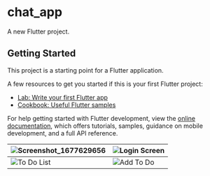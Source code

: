 # chat_app

A new Flutter project.

## Getting Started

This project is a starting point for a Flutter application.

A few resources to get you started if this is your first Flutter project:

- [Lab: Write your first Flutter app](https://docs.flutter.dev/get-started/codelab)
- [Cookbook: Useful Flutter samples](https://docs.flutter.dev/cookbook)

For help getting started with Flutter development, view the
[online documentation](https://docs.flutter.dev/), which offers tutorials,
samples, guidance on mobile development, and a full API reference.

|![Screenshot_1677629656](https://user-images.githubusercontent.com/98693285/222018726-aa4f97f8-1c22-432b-b6e8-888fa72716bc.png)| ![Login Screen](https://github.com/devinsays/flutter_todo/raw/master/docs/login.jpg)|
|--|--|
![To Do List](https://github.com/devinsays/flutter_todo/raw/master/docs/todo-list.jpg)|![Add To Do](https://github.com/devinsays/flutter_todo/raw/master/docs/add-todo.jpg)
